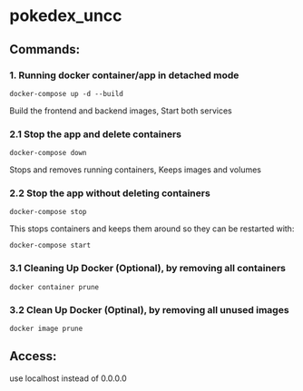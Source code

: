 # pokedex_uncc

## Commands:
### 1. Running docker container/app in detached mode
```
docker-compose up -d --build
```
Build the frontend and backend images, Start both services


### 2.1 Stop the app and delete containers
```
docker-compose down
```

Stops and removes running containers, Keeps images and volumes

### 2.2 Stop the app without deleting containers
```
docker-compose stop
```
This stops containers and keeps them around so they can be restarted with:

```
docker-compose start
```

### 3.1 Cleaning Up Docker (Optional), by removing all containers
```
docker container prune
```

### 3.2 Clean Up Docker (Optinal), by removing all unused images
```
docker image prune
```

## Access:
use localhost instead of 0.0.0.0
